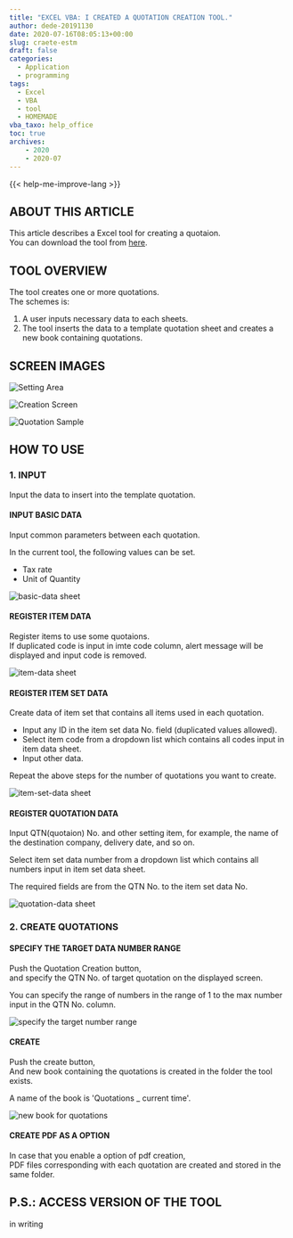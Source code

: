```yaml
---
title: "EXCEL VBA: I CREATED A QUOTATION CREATION TOOL."
author: dede-20191130
date: 2020-07-16T08:05:13+00:00
slug: craete-estm
draft: false
categories:
  - Application
  - programming
tags:
  - Excel
  - VBA
  - tool
  - HOMEMADE
vba_taxo: help_office
toc: true
archives:
    - 2020
    - 2020-07
---
```


{{< help-me-improve-lang  >}}

## ABOUT THIS ARTICLE

This article describes a Excel tool for creating a quotaion.  
You can download the tool from [here](https://github.com/dede-20191130/My_VBA_Tools/blob/master/T0001_01_%E8%A6%8B%E7%A9%8D%E6%9B%B8%E4%BD%9C%E6%88%90%E3%83%84%E3%83%BC%E3%83%AB_ExcelVer/en/T0001_01_Quotation_Creation_Tool_ExcelVer.xlsm).

## TOOL OVERVIEW

The tool creates one or more quotations.  
The schemes is:
1. A user inputs necessary data to each sheets.
2. The tool inserts the data to a template quotation sheet and creates a new book containing quotations.


## SCREEN IMAGES


![Setting Area][2]

![Creation Screen][3]

![Quotation Sample][4]


## HOW TO USE

### 1. INPUT

Input the data to insert into the template quotation.

#### INPUT BASIC DATA

Input common parameters between each quotation.

In the current tool, the following values can be set.
- Tax rate
- Unit of Quantity

![basic-data sheet](https://res.cloudinary.com/ddxhi1rnh/image/upload/v1644033526/learnerBlog/craete-estm/en/t0001-en03_grso9f.png)



#### REGISTER ITEM DATA

Register items to use some quotaions.  
If duplicated code is input in imte code column, alert message will be displayed and input code is removed.

![item-data sheet](https://res.cloudinary.com/ddxhi1rnh/image/upload/v1644033526/learnerBlog/craete-estm/en/t0001-en04_nol4av.png)


#### REGISTER ITEM SET DATA

Create data of item set that contains all items used in each quotation.

- Input any ID in the item set data No. field (duplicated values allowed).
- Select item code from a dropdown list which contains all codes input in item data sheet.
- Input other data.

Repeat the above steps for the number of quotations you want to create.

![item-set-data sheet](https://res.cloudinary.com/ddxhi1rnh/image/upload/v1644033526/learnerBlog/craete-estm/en/t0001-en05_p3jybw.png)



#### REGISTER QUOTATION DATA

Input QTN(quotaion) No. and other setting item, for example, the name of the destination company, delivery date, and so on.

Select item set data number from a dropdown list which contains all numbers input in item set data sheet.

The required fields are from the QTN No. to the item set data No.

![quotation-data sheet](https://res.cloudinary.com/ddxhi1rnh/image/upload/v1644033526/learnerBlog/craete-estm/en/t0001-en06_dfrq5q.png)


### 2. CREATE QUOTATIONS



#### SPECIFY THE TARGET DATA NUMBER RANGE

Push the Quotation Creation button,  
and specify the QTN No. of target quotation on the displayed screen.

You can specify the range of numbers in the range of 1 to the max number input in the QTN No. column.

![specify the target number range](https://res.cloudinary.com/ddxhi1rnh/image/upload/v1644033527/learnerBlog/craete-estm/en/%E3%82%B9%E3%82%AF%E3%83%AA%E3%83%BC%E3%83%B3%E3%82%B7%E3%83%A7%E3%83%83%E3%83%88_2022-02-05_113702_j8t63v.png)



#### CREATE

Push the create button,  
And new book containing the quotations is created in the folder the tool exists.  

A name of the book is 'Quotations _ current time'.

![new book for quotations](https://res.cloudinary.com/ddxhi1rnh/image/upload/v1644033526/learnerBlog/craete-estm/en/t0001-en02_cnkiyl.png)



#### CREATE PDF AS A OPTION

In case that you enable a option of pdf creation,  
PDF files corresponding with each quotation are created and stored in the same folder.


 ## P.S.: ACCESS VERSION OF THE TOOL

in writing


 [2]: https://res.cloudinary.com/ddxhi1rnh/image/upload/v1644033527/learnerBlog/craete-estm/en/t0001-en01_absuqj.png
 [3]: https://res.cloudinary.com/ddxhi1rnh/image/upload/v1644033527/learnerBlog/craete-estm/en/%E3%82%B9%E3%82%AF%E3%83%AA%E3%83%BC%E3%83%B3%E3%82%B7%E3%83%A7%E3%83%83%E3%83%88_2022-02-05_113702_j8t63v.png
 [4]: https://res.cloudinary.com/ddxhi1rnh/image/upload/v1644033526/learnerBlog/craete-estm/en/t0001-en02_cnkiyl.png
